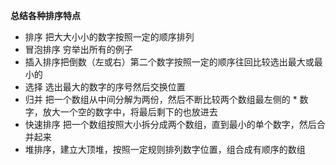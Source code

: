 **总结各种排序特点**

* 排序 把大大小小的数字按照一定的顺序排列
* 冒泡排序 穷举出所有的例子
* 插入排序把倒数（左或右）第二个数字按照一定的顺序往回比较选出最大或最小的
* 选择 选出最大的数字的序号然后交换位置
* 归并 把一个数组从中间分解为两份，然后不断比较两个数组最左侧的 * 数字，放大一个空的数字中，将最后剩下的也放进去
* 快速排序 把一个数组按照大小拆分成两个数组，直到最小的单个数字，然后合并起来
* 堆排序，建立大顶堆，按照一定规则排列数字位置，组合成有顺序的数组